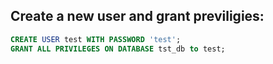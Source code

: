 ## Create a new user and grant previligies:

```sql
CREATE USER test WITH PASSWORD 'test';
GRANT ALL PRIVILEGES ON DATABASE tst_db to test;
```
